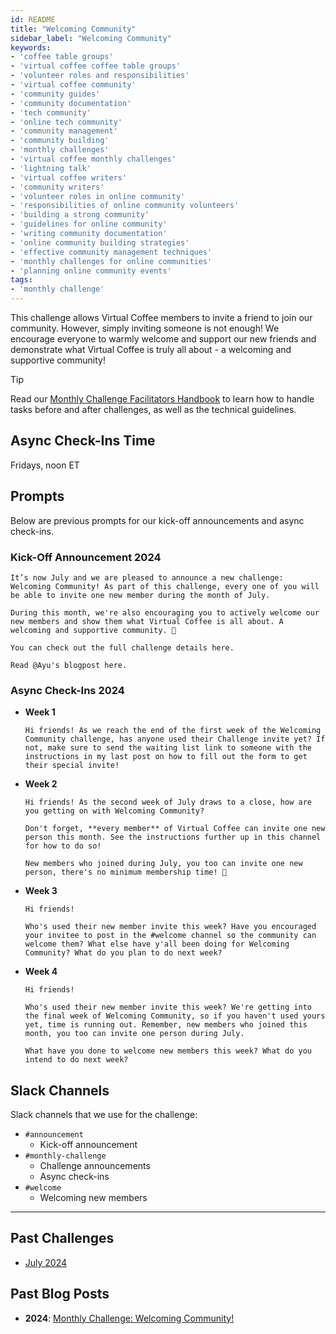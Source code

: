 ```yaml
---
id: README
title: "Welcoming Community"
sidebar_label: "Welcoming Community"
keywords: 
- 'coffee table groups'
- 'virtual coffee coffee table groups'
- 'volunteer roles and responsibilities'
- 'virtual coffee community'
- 'community guides'
- 'community documentation'
- 'tech community'
- 'online tech community'
- 'community management'
- 'community building'
- 'monthly challenges'
- 'virtual coffee monthly challenges'
- 'lightning talk'
- 'virtual coffee writers'
- 'community writers'
- 'volunteer roles in online community'
- 'responsibilities of online community volunteers'
- 'building a strong community'
- 'guidelines for online community'
- 'writing community documentation'
- 'online community building strategies'
- 'effective community management techniques'
- 'monthly challenges for online communities'
- 'planning online community events'
tags: 
- 'monthly challenge'
---
```


This challenge allows Virtual Coffee members to invite a friend to join our community. However, simply inviting someone is not enough! We encourage everyone to warmly welcome and support our new friends and demonstrate what Virtual Coffee is truly all about - a welcoming and supportive community!

> [!TIP]
> Read our [Monthly Challenge Facilitators Handbook](../facilitators-docs/README.md) to learn how to handle tasks before and after challenges, as well as the technical guidelines.

## Async Check-Ins Time

Fridays, noon ET

## Prompts

Below are previous prompts for our kick-off announcements and async check-ins.

### Kick-Off Announcement 2024

```text
It’s now July and we are pleased to announce a new challenge: Welcoming Community! As part of this challenge, every one of you will be able to invite one new member during the month of July.

During this month, we're also encouraging you to actively welcome our new members and show them what Virtual Coffee is all about. A welcoming and supportive community. 💖

You can check out the full challenge details here.

Read @Ayu's blogpost here.
```

### Async Check-Ins 2024

- **Week 1**

  ```text
  Hi friends! As we reach the end of the first week of the Welcoming Community challenge, has anyone used their Challenge invite yet? If not, make sure to send the waiting list link to someone with the instructions in my last post on how to fill out the form to get their special invite!
  ```

- **Week 2**

  ```text
  Hi friends! As the second week of July draws to a close, how are you getting on with Welcoming Community?

  Don't forget, **every member** of Virtual Coffee can invite one new person this month. See the instructions further up in this channel for how to do so!

  New members who joined during July, you too can invite one new person, there's no minimum membership time! 💖
  ```

- **Week 3**

  ```text
  Hi friends!

  Who's used their new member invite this week? Have you encouraged your invitee to post in the #welcome channel so the community can welcome them? What else have y'all been doing for Welcoming Community? What do you plan to do next week?
  ```

- **Week 4**

  ```text
  Hi friends!

  Who's used their new member invite this week? We're getting into the final week of Welcoming Community, so if you haven't used yours yet, time is running out. Remember, new members who joined this month, you too can invite one person during July.

  What have you done to welcome new members this week? What do you intend to do next week?
  ```

## Slack Channels

Slack channels that we use for the challenge:

- `#announcement`
  - Kick-off announcement
- `#monthly-challenge`
  - Challenge announcements
  - Async check-ins
- `#welcome`
  - Welcoming new members

---

## Past Challenges

- [July 2024](https://virtualcoffee.io/monthlychallenges/july-2024)

## Past Blog Posts

- **2024**: [Monthly Challenge: Welcoming Community!](https://dev.to/virtualcoffee/monthly-challenge-welcoming-community-4d44)
